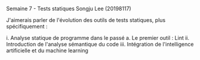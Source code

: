 Semaine 7 - Tests statiques
Songju Lee (20198117)

J'aimerais parler de l'évolution des outils de tests statiques, plus spécifiquement :

i. Analyse statique de programme dans le passé
    a. Le premier outil : Lint
ii. Introduction de l'analyse sémantique du code
iii. Intégration de l'intelligence artificielle et du machine learning